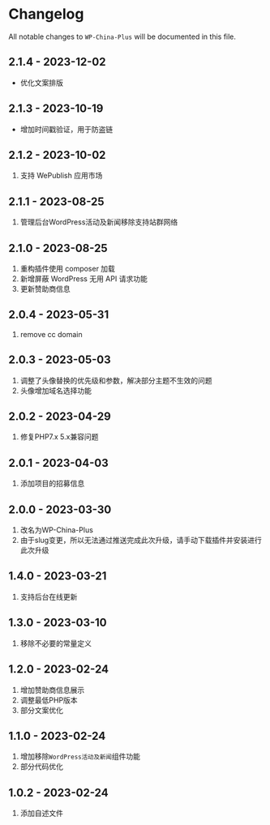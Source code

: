 # Changelog

All notable changes to `WP-China-Plus` will be documented in this file.

## 2.1.4 - 2023-12-02

- 优化文案排版

## 2.1.3 - 2023-10-19

- 增加时间戳验证，用于防盗链

## 2.1.2 - 2023-10-02

1. 支持 WePublish 应用市场

## 2.1.1 - 2023-08-25

1. 管理后台WordPress活动及新闻移除支持站群网络

## 2.1.0 - 2023-08-25

1. 重构插件使用 composer 加载
2. 新增屏蔽 WordPress 无用 API 请求功能
3. 更新赞助商信息

## 2.0.4 - 2023-05-31

1. remove cc domain

## 2.0.3 - 2023-05-03

1. 调整了头像替换的优先级和参数，解决部分主题不生效的问题
2. 头像增加域名选择功能

## 2.0.2 - 2023-04-29

1. 修复PHP7.x 5.x兼容问题

## 2.0.1 - 2023-04-03

1. 添加项目的招募信息

## 2.0.0 - 2023-03-30

1. 改名为WP-China-Plus
2. 由于slug变更，所以无法通过推送完成此次升级，请手动下载插件并安装进行此次升级

## 1.4.0 - 2023-03-21

1. 支持后台在线更新

## 1.3.0 - 2023-03-10

1. 移除不必要的常量定义

## 1.2.0 - 2023-02-24

1. 增加赞助商信息展示
2. 调整最低PHP版本
3. 部分文案优化

## 1.1.0 - 2023-02-24

1. 增加移除`WordPress活动及新闻`组件功能
2. 部分代码优化

## 1.0.2 - 2023-02-24

1. 添加自述文件
